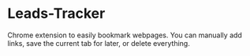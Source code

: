# Leads-Tracker
Chrome extension to easily bookmark webpages. You can manually add links, save the current tab for later, or delete everything. 
